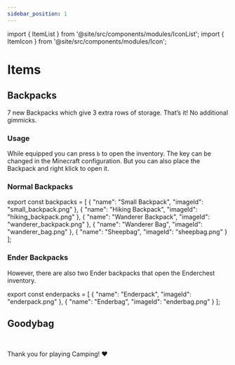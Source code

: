 ```yaml
---
sidebar_position: 1
---
```


import { ItemList } from '@site/src/components/modules/IconList';
import { ItemIcon } from '@site/src/components/modules/Icon';

# Items

## Backpacks
7 new Backpacks which give 3 extra rows of storage. That’s it! No additional gimmicks.
### Usage
While equipped you can press `b` to open the inventory. The key can be changed in the Minecraft configuration. But you can also place the Backpack and right klick to open it.

### Normal Backpacks
<ItemList modId="camping" list={backpacks} />
export const backpacks = [
{
"name": "Small Backpack",
"imageId": "small_backpack.png"
},
{
"name": "Hiking Backpack",
"imageId": "hiking_backpack.png"
},
{
"name": "Wanderer Backpack",
"imageId": "wanderer_backpack.png"
},
{
"name": "Wanderer Bag",
"imageId": "wanderer_bag.png"
},
{
"name": "Sheepbag",
"imageId": "sheepbag.png"
}
];

### Ender Backpacks
However, there are also two Ender backpacks that open the Enderchest inventory.

<ItemList modId="camping" list={enderpacks} />
export const enderpacks = [
{
"name": "Enderpack",
"imageId": "enderpack.png"
},
{
"name": "Enderbag",
"imageId": "enderbag.png"
}
];

## Goodybag
<ItemIcon modId="camping" imageId="goodybag_unused.png" description="The Goodybag is awarded to all players who aquire all Backpacks from the Camping Mod." />

<br />

Thank you for playing Camping! ❤️